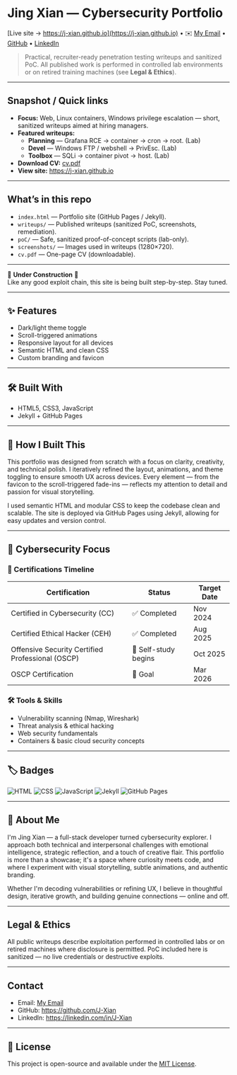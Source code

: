# Jing Xian — Cybersecurity Portfolio  
[Live site → https://j-xian.github.io](https://j-xian.github.io) • ✉️ [My Email](mailto:jingxian06@hotmail.com) • [GitHub](https://github.com/J-Xian) • [LinkedIn](https://linkedin.com/in/j-xian)

> Practical, recruiter-ready penetration testing writeups and sanitized PoC. All published work is performed in controlled lab environments or on retired training machines (see **Legal & Ethics**).

---

## Snapshot / Quick links
- **Focus:** Web, Linux containers, Windows privilege escalation — short, sanitized writeups aimed at hiring managers.  
- **Featured writeups:**  
  - **Planning** — Grafana RCE → container → cron → root. (Lab)  
  - **Devel** — Windows FTP / webshell → PrivEsc. (Lab)  
  - **Toolbox** — SQLi → container pivot → host. (Lab)  
- **Download CV:** [cv.pdf](https://j-xian.github.io/File/Jing_Xian_Ching_CV.pdf)  
- **View site:** https://j-xian.github.io

---

## What’s in this repo
- `index.html` — Portfolio site (GitHub Pages / Jekyll).  
- `writeups/` — Published writeups (sanitized PoC, screenshots, remediation).  
- `poC/` — Safe, sanitized proof-of-concept scripts (lab-only).  
- `screenshots/` — Images used in writeups (1280×720).  
- `cv.pdf` — One-page CV (downloadable).

---

🚧 **Under Construction** 🚧  
Like any good exploit chain, this site is being built step-by-step. Stay tuned.

---

## ✨ Features
- Dark/light theme toggle  
- Scroll-triggered animations  
- Responsive layout for all devices  
- Semantic HTML and clean CSS  
- Custom branding and favicon

---

## 🛠️ Built With
- HTML5, CSS3, JavaScript  
- Jekyll + GitHub Pages

---

## 🧠 How I Built This
This portfolio was designed from scratch with a focus on clarity, creativity, and technical polish. I iteratively refined the layout, animations, and theme toggling to ensure smooth UX across devices. Every element — from the favicon to the scroll-triggered fade-ins — reflects my attention to detail and passion for visual storytelling.

I used semantic HTML and modular CSS to keep the codebase clean and scalable. The site is deployed via GitHub Pages using Jekyll, allowing for easy updates and version control.

---

## 🔐 Cybersecurity Focus

### 🧪 Certifications Timeline
| Certification              | Status        | Target Date     |
|---------------------------|---------------|-----------------|
| Certified in Cybersecurity (CC) | ✅ Completed | Nov 2024        |
| Certified Ethical Hacker (CEH)  | ✅ Completed | Aug 2025        |
| Offensive Security Certified Professional (OSCP) | 🧠 Self-study begins | Oct 2025        |
| OSCP Certification         | 🎯 Goal       | Mar 2026        |

### 🛠 Tools & Skills
- Vulnerability scanning (Nmap, Wireshark)  
- Threat analysis & ethical hacking  
- Web security fundamentals  
- Containers & basic cloud security concepts

---

## 🏷️ Badges
![HTML](https://img.shields.io/badge/HTML5-E34F26?style=for-the-badge&logo=html5&logoColor=white)
![CSS](https://img.shields.io/badge/CSS3-1572B6?style=for-the-badge&logo=css3&logoColor=white)
![JavaScript](https://img.shields.io/badge/JavaScript-F7DF1E?style=for-the-badge&logo=javascript&logoColor=black)
![Jekyll](https://img.shields.io/badge/Jekyll-CC0000?style=for-the-badge&logo=jekyll&logoColor=white)
![GitHub Pages](https://img.shields.io/badge/GitHub%20Pages-222222?style=for-the-badge&logo=github&logoColor=white)

---

## 👤 About Me
I'm Jing Xian — a full-stack developer turned cybersecurity explorer. I approach both technical and interpersonal challenges with emotional intelligence, strategic reflection, and a touch of creative flair. This portfolio is more than a showcase; it's a space where curiosity meets code, and where I experiment with visual storytelling, subtle animations, and authentic branding.

Whether I'm decoding vulnerabilities or refining UX, I believe in thoughtful design, iterative growth, and building genuine connections — online and off.

---

## Legal & Ethics
All public writeups describe exploitation performed in controlled labs or on retired machines where disclosure is permitted. PoC included here is sanitized — no live credentials or destructive exploits.

---

## Contact
- Email: [My Email](mailto:jingxian06@hotmail.com)
- GitHub: https://github.com/J-Xian  
- LinkedIn: https://linkedin.com/in/J-Xian

---

## 📄 License
This project is open-source and available under the [MIT License](LICENSE).
